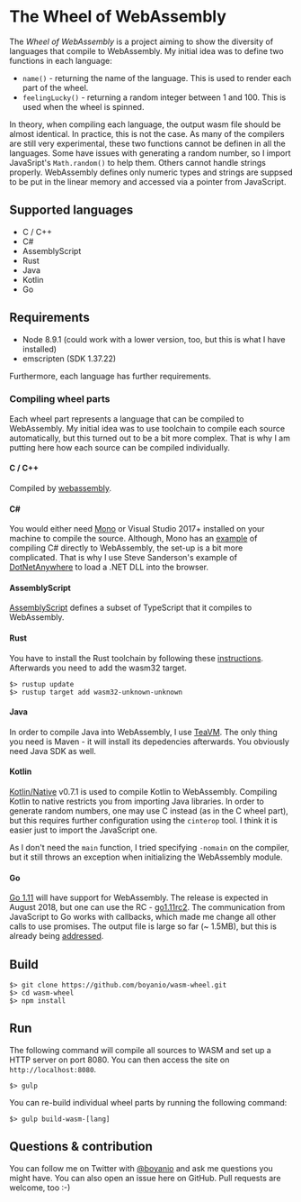 # The Wheel of WebAssembly

The _Wheel of WebAssembly_ is a project aiming to show the diversity of languages that compile to WebAssembly. My initial idea was to define two functions in each language:

- `name()` - returning the name of the language. This is used to render each part of the wheel.
- `feelingLucky()` - returning a random integer between 1 and 100. This is used when the wheel is spinned.

In theory, when compiling each language, the output wasm file should be almost identical. In practice, this is not the case. As many of the compilers are still very experimental, these two functions cannot be definen in all the languages. Some have issues with generating a random number, so I import JavaSript's `Math.random()` to help them. Others cannot handle strings properly. WebAssembly defines only numeric types and strings are suppsed to be put in the linear memory and accessed via a pointer from JavaScript.

## Supported languages

- C / C++
- C#
- AssemblyScript
- Rust
- Java
- Kotlin
- Go

## Requirements

- Node 8.9.1 (could work with a lower version, too, but this is what I have installed)
- emscripten (SDK 1.37.22)

Furthermore, each language has further requirements.

### Compiling wheel parts

Each wheel part represents a language that can be compiled to WebAssembly. My initial idea was to use toolchain to compile each source automatically, but this turned out to be a bit more complex. That is why I am putting here how each source can be compiled individually.

#### C / C++

Compiled by [webassembly](https://www.npmjs.com/package/webassembly).

#### C#

You would either need [Mono](http://www.mono-project.com/docs/) or Visual Studio 2017+ installed on your machine to compile the source. Although, Mono has an [example](http://www.mono-project.com/news/2017/08/09/hello-webassembly/) of compiling C# directly to WebAssembly, the set-up is a bit more complicated. That is why I use Steve Sanderson's example of [DotNetAnywhere](https://github.com/SteveSanderson/Blazor/tree/150aeeb0965bd4b7a24412d239d836016c6b4238) to load a .NET DLL into the browser.

#### AssemblyScript

[AssemblyScript](https://www.npmjs.com/package/assemblyscript) defines a subset of TypeScript that it compiles to WebAssembly.

#### Rust

You have to install the Rust toolchain by following these [instructions](https://www.rust-lang.org/en-US/install.html). Afterwards you need to add the wasm32 target.

```
$> rustup update
$> rustup target add wasm32-unknown-unknown
```

#### Java

In order to compile Java into WebAssembly, I use [TeaVM](http://teavm.org/). The only thing you need is Maven - it will install its depedencies afterwards. You obviously need Java SDK as well.

#### Kotlin

[Kotlin/Native](https://github.com/JetBrains/kotlin-native/) v0.7.1 is used to compile Kotlin to WebAssembly. Compiling Kotlin to native restricts you from importing Java libraries. In order to generate random numbers, one may use C instead (as in the C wheel part), but this requires further configuration using the `cinterop` tool. I think it is easier just to import the JavaScript one.

As I don't need the `main` function, I tried specifying `-nomain` on the compiler, but it still throws an exception when initializing the WebAssembly module.

#### Go

[Go 1.11](https://tip.golang.org/doc/go1.11) will have support for WebAssembly. The release is expected in August 2018, but one can use the RC - [go1.11rc2](https://golang.org/dl/). The communication from JavaScript to Go works with callbacks, which made me change all other calls to use promises. The output file is large so far (~ 1.5MB), but this is already being [addressed](https://github.com/golang/go/issues/6853).

## Build

```
$> git clone https://github.com/boyanio/wasm-wheel.git
$> cd wasm-wheel
$> npm install
```

## Run

The following command will compile all sources to WASM and set up a HTTP server on port 8080. You can then access the site on `http://localhost:8080`.

```
$> gulp
```

You can re-build individual wheel parts by running the following command:

```
$> gulp build-wasm-[lang]
```

## Questions & contribution

You can follow me on Twitter with [@boyanio](https://twitter.com/boyanio) and ask me questions you might have. You can also open an issue here on GitHub. Pull requests are welcome, too :-)
